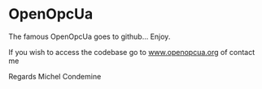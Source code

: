 # OpenOpcUa
The famous OpenOpcUa goes to github... Enjoy.

If you wish to access the codebase go to www.openopcua.org of contact me

Regards
Michel Condemine
